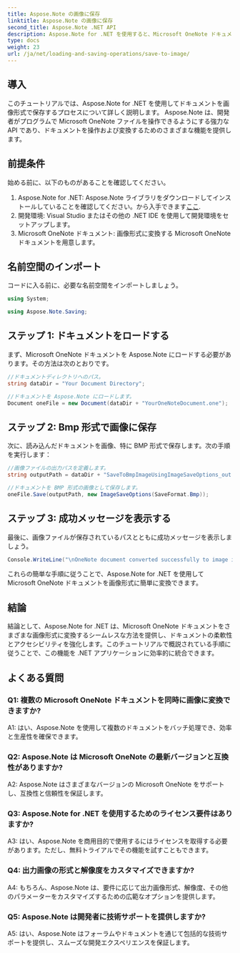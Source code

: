 ```yaml
---
title: Aspose.Note の画像に保存
linktitle: Aspose.Note の画像に保存
second_title: Aspose.Note .NET API
description: Aspose.Note for .NET を使用すると、Microsoft OneNote ドキュメントを BMP の画像形式に簡単に変換できます。シームレスな統合、簡単な手順、堅牢な機能。
type: docs
weight: 23
url: /ja/net/loading-and-saving-operations/save-to-image/
---
```

## 導入

このチュートリアルでは、Aspose.Note for .NET を使用してドキュメントを画像形式で保存するプロセスについて詳しく説明します。 Aspose.Note は、開発者がプログラムで Microsoft OneNote ファイルを操作できるようにする強力な API であり、ドキュメントを操作および変換するためのさまざまな機能を提供します。

## 前提条件

始める前に、以下のものがあることを確認してください。

1.  Aspose.Note for .NET: Aspose.Note ライブラリをダウンロードしてインストールしていることを確認してください。から入手できます[ここ](https://releases.aspose.com/note/net/).
2. 開発環境: Visual Studio またはその他の .NET IDE を使用して開発環境をセットアップします。
3. Microsoft OneNote ドキュメント: 画像形式に変換する Microsoft OneNote ドキュメントを用意します。

## 名前空間のインポート

コードに入る前に、必要な名前空間をインポートしましょう。

```csharp
using System;

using Aspose.Note.Saving;
```

## ステップ 1: ドキュメントをロードする

まず、Microsoft OneNote ドキュメントを Aspose.Note にロードする必要があります。その方法は次のとおりです。

```csharp
//ドキュメントディレクトリへのパス。
string dataDir = "Your Document Directory";

//ドキュメントを Aspose.Note にロードします。
Document oneFile = new Document(dataDir + "YourOneNoteDocument.one");
```

## ステップ 2: Bmp 形式で画像に保存

次に、読み込んだドキュメントを画像、特に BMP 形式で保存します。次の手順を実行します：

```csharp
//画像ファイルの出力パスを定義します。
string outputPath = dataDir + "SaveToBmpImageUsingImageSaveOptions_out.bmp";

//ドキュメントを BMP 形式の画像として保存します。
oneFile.Save(outputPath, new ImageSaveOptions(SaveFormat.Bmp));
```

## ステップ 3: 成功メッセージを表示する

最後に、画像ファイルが保存されているパスとともに成功メッセージを表示しましょう。

```csharp
Console.WriteLine("\nOneNote document converted successfully to image in BMP format.\nFile saved at " + outputPath);
```

これらの簡単な手順に従うことで、Aspose.Note for .NET を使用して Microsoft OneNote ドキュメントを画像形式に簡単に変換できます。

## 結論

結論として、Aspose.Note for .NET は、Microsoft OneNote ドキュメントをさまざまな画像形式に変換するシームレスな方法を提供し、ドキュメントの柔軟性とアクセシビリティを強化します。このチュートリアルで概説されている手順に従うことで、この機能を .NET アプリケーションに効率的に統合できます。

## よくある質問

### Q1: 複数の Microsoft OneNote ドキュメントを同時に画像に変換できますか?

A1: はい、Aspose.Note を使用して複数のドキュメントをバッチ処理でき、効率と生産性を確保できます。

### Q2: Aspose.Note は Microsoft OneNote の最新バージョンと互換性がありますか?

A2: Aspose.Note はさまざまなバージョンの Microsoft OneNote をサポートし、互換性と信頼性を保証します。

### Q3: Aspose.Note for .NET を使用するためのライセンス要件はありますか?

A3: はい、Aspose.Note を商用目的で使用するにはライセンスを取得する必要があります。ただし、無料トライアルでその機能を試すこともできます。

### Q4: 出力画像の形式と解像度をカスタマイズできますか?

A4: もちろん、Aspose.Note は、要件に応じて出力画像形式、解像度、その他のパラメーターをカスタマイズするための広範なオプションを提供します。

### Q5: Aspose.Note は開発者に技術サポートを提供しますか?

A5: はい、Aspose.Note はフォーラムやドキュメントを通じて包括的な技術サポートを提供し、スムーズな開発エクスペリエンスを保証します。